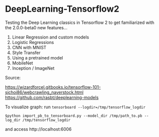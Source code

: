 # DeepLearning-Tensorflow2

Testing the Deep Learning classics in Tensorflow 2 to get familiarized with the 2.0.0-beta0 new features...

1. Linear Regression and custom models
2. Logistic Regressions 
3. CNN with MNIST
4. Style Transfer
5. Using a pretrained model
6. MobileNet
7. Inception / ImageNet

Source: 

https://wizardforcel.gitbooks.io/tensorflow-101-sjchoi86/webcrawling_naverstock.html
https://github.com/rasbt/deeplearning-models


To visualize graph: run 
`tensorboard --logdir=/tmp/tensorflow_logdir`

`$python import_pb_to_tensorboard.py --model_dir /tmp/path_to.pb --log_dir /tmp/tensorflow_logdir `

and access http://localhost:6006
